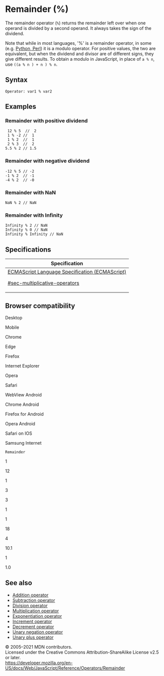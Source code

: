 # Remainder (%)

The remainder operator (`%`) returns the remainder left over when one operand is divided by a second operand. It always takes the sign of the dividend.

Note that while in most languages, '%' is a remainder operator, in some (e.g. [Python, Perl](https://en.wikipedia.org/wiki/Modulo_operation#In_programming_languages)) it is a modulo operator. For positive values, the two are equivalent, but when the dividend and divisor are of different signs, they give different results. To obtain a modulo in JavaScript, in place of `a % n`, use `((a % n ) + n ) % n`.

## Syntax

    Operator: var1 % var2

## Examples

### Remainder with positive dividend

     12 % 5  //  2
     1 % -2 //  1
     1 % 2  //  1
     2 % 3  //  2
    5.5 % 2 // 1.5

### Remainder with negative dividend

    -12 % 5 // -2
    -1 % 2  // -1
    -4 % 2  // -0

### Remainder with NaN

    NaN % 2 // NaN

### Remainder with Infinity

    Infinity % 2 // NaN
    Infinity % 0 // NaN
    Infinity % Infinity // NaN

## Specifications

<table>
<thead>
<tr class="header">
<th>Specification</th>
</tr>
</thead>
<tbody>
<tr class="odd">
<td>
<a href="https://tc39.es/ecma262/#sec-multiplicative-operators">ECMAScript Language Specification (ECMAScript) 
<br/>

<span class="small">#sec-multiplicative-operators</span>
</a>
</td>
</tr>
</tbody>
</table>

## Browser compatibility

Desktop

Mobile

Chrome

Edge

Firefox

Internet Explorer

Opera

Safari

WebView Android

Chrome Android

Firefox for Android

Opera Android

Safari on IOS

Samsung Internet

`Remainder`

1

12

1

3

3

1

1

18

4

10.1

1

1.0

## See also

-   [Addition operator](addition)
-   [Subtraction operator](subtraction)
-   [Division operator](division)
-   [Multiplication operator](multiplication)
-   [Exponentiation operator](exponentiation)
-   [Increment operator](increment)
-   [Decrement operator](decrement)
-   [Unary negation operator](unary_negation)
-   [Unary plus operator](unary_plus)

© 2005–2021 MDN contributors.  
Licensed under the Creative Commons Attribution-ShareAlike License v2.5 or later.  
<a href="https://developer.mozilla.org/en-US/docs/Web/JavaScript/Reference/Operators/Remainder" class="_attribution-link">https://developer.mozilla.org/en-US/docs/Web/JavaScript/Reference/Operators/Remainder</a>
